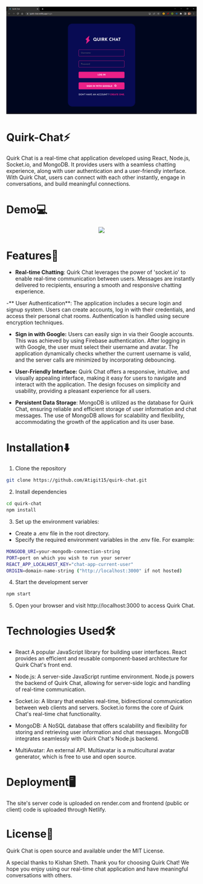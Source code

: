 ![Quirk Chat Screenshot](screenshots/ss-login.png)
# Quirk-Chat⚡
Quirk Chat is a real-time chat application developed using React, Node.js, Socket.io, and MongoDB. It provides users with a seamless chatting experience, along with user authentication and a user-friendly interface. With Quirk Chat, users can connect with each other instantly, engage in conversations, and build meaningful connections.

# Demo💻
<p align="center"><img src="screenshots/gif1.gif"></p>

# Features💫
- **Real-time Chatting**: Quirk Chat leverages the power of 'socket.io' to enable real-time communication between users. Messages are instantly delivered to recipients, ensuring a smooth and responsive chatting experience.

-** User Authentication**: The application includes a secure login and signup system. Users can create accounts, log in with their credentials, and access their personal chat rooms. Authentication is handled using secure encryption techniques.

- **Sign in with Google:** Users can easily sign in via their Google accounts. This was achieved by using Firebase authentication. After logging in with Google, the user must select their username and avatar. The application dynamically checks whether the current username is valid, and the server calls are minimized by incorporating debouncing.

- **User-Friendly Interface:** Quirk Chat offers a responsive, intuitive, and visually appealing interface, making it easy for users to navigate and interact with the application. The design focuses on simplicity and usability, providing a pleasant experience for all users.

- **Persistent Data Storage**: MongoDB is utilized as the database for Quirk Chat, ensuring reliable and efficient storage of user information and chat messages. The use of MongoDB allows for scalability and flexibility, accommodating the growth of the application and its user base.

# Installation⬇️
1. Clone the repository
```bash
git clone https://github.com/Atigit15/quirk-chat.git
```
2. Install dependencies
```bash
cd quirk-chat
npm install
```
3. Set up the environment variables:
  - Create a .env file in the root directory.
  - Specify the required environment variables in the .env file. For example:
  ```bash
MONGODB_URI=your-mongodb-connection-string
PORT=port on which you wish to run your server
REACT_APP_LOCALHOST_KEY="chat-app-current-user" 
ORIGIN=domain-name-string ("http://localhost:3000" if not hosted)
```
4. Start the development server
```bash
npm start
```
5. Open your browser and visit http://localhost:3000 to access Quirk Chat.

# Technologies Used🛠️
- React A popular JavaScript library for building user interfaces. React provides an efficient and reusable component-based architecture for Quirk Chat's front end.

- Node.js: A server-side JavaScript runtime environment. Node.js powers the backend of Quirk Chat, allowing for server-side logic and handling of real-time communication.

- Socket.io: A library that enables real-time, bidirectional communication between web clients and servers. Socket.io forms the core of Quirk Chat's real-time chat functionality.

- MongoDB: A NoSQL database that offers scalability and flexibility for storing and retrieving user information and chat messages. MongoDB integrates seamlessly with Quirk Chat's Node.js backend.

- MultiAvatar: An external API. Multiavatar is a multicultural avatar generator, which is free to use and open source.

# Deployment🖥️
The site's server code is uploaded on render.com and frontend (public or client) code is uploaded through Netlify.

# License📄
Quirk Chat is open source and available under the MIT License.

A special thanks to Kishan Sheth. Thank you for choosing Quirk Chat! We hope you enjoy using our real-time chat application and have meaningful conversations with others.

